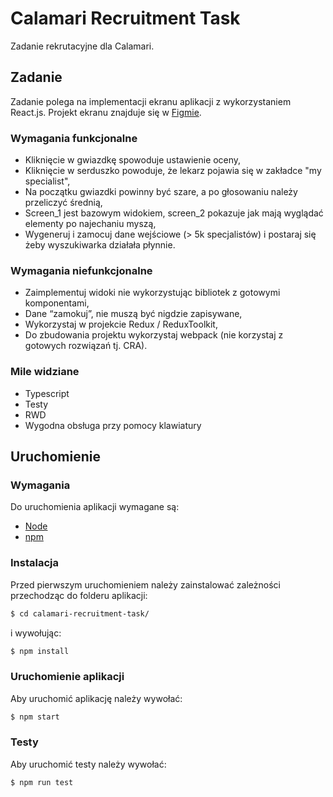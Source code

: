 # Calamari Recruitment Task

Zadanie rekrutacyjne dla Calamari.

## Zadanie

Zadanie polega na implementacji ekranu aplikacji z wykorzystaniem React.js. Projekt ekranu znajduje się w [Figmie](https://www.figma.com/file/5yj3qvtTUOsVRNzleYzVeq/Programista-Frontend---TEST?type=design&node-id=0-1&mode=design&t=BDUpSDZ8EJd5zh0q-0).

### Wymagania funkcjonalne

- Kliknięcie w gwiazdkę spowoduje ustawienie oceny,
- Kliknięcie w serduszko powoduje, że lekarz pojawia się w zakładce "my specialist",
- Na początku gwiazdki powinny być szare, a po głosowaniu należy przeliczyć średnią,
- Screen_1 jest bazowym widokiem, screen_2 pokazuje jak mają wyglądać elementy po najechaniu myszą,
- Wygeneruj i zamocuj dane wejściowe (> 5k specjalistów) i postaraj się żeby wyszukiwarka działała płynnie.

### Wymagania niefunkcjonalne

- Zaimplementuj widoki nie wykorzystując bibliotek z gotowymi komponentami,
- Dane “zamokuj”, nie muszą być nigdzie zapisywane,
- Wykorzystaj w projekcie Redux / ReduxToolkit,
- Do zbudowania projektu wykorzystaj webpack (nie korzystaj z gotowych rozwiązań tj. CRA).

### Mile widziane

- Typescript
- Testy
- RWD
- Wygodna obsługa przy pomocy klawiatury

## Uruchomienie

### Wymagania

Do uruchomienia aplikacji wymagane są:

- [Node](https://nodejs.org/)
- [npm](https://www.npmjs.com/)

### Instalacja

Przed pierwszym uruchomieniem należy zainstalować zależności przechodząc do folderu aplikacji:

```sh
$ cd calamari-recruitment-task/
```

i wywołując:

```sh
$ npm install
```

### Uruchomienie aplikacji

Aby uruchomić aplikację należy wywołać:

```sh
$ npm start
```

### Testy

Aby uruchomić testy należy wywołać:

```sh
$ npm run test
```
